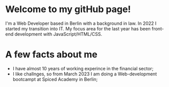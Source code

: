 # Welcome to my gitHub page!
I'm a Web Developer based in Berlin with a background in law. In 2022 I started my transition into IT. My focus area for the last year has been front-end development with JavaScript/HTML/CSS.



# A few facts about me
- I have almost 10 years of working experince in the financial sector;
- I like challnges,  so from March 2023 I am doing a Web-development bootcampt at Spiced Academy in Berlin;
